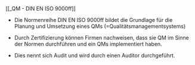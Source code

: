 [[_QM - DIN EN ISO 9000ff]]

- Die Normenreihe DIN EN ISO 9000ff bildet die Grundlage für die Planung und Umsetzung  eines QMs (=Qualitätsmanagementsystems)

- Durch Zertifizierung können Firmen nachweisen, dass sie QM im Sinne der Normen durchführen und ein QMs implementiert haben.
 - Dies nennt sich Audit und wird durch einen Auditor durchgeführt.  
